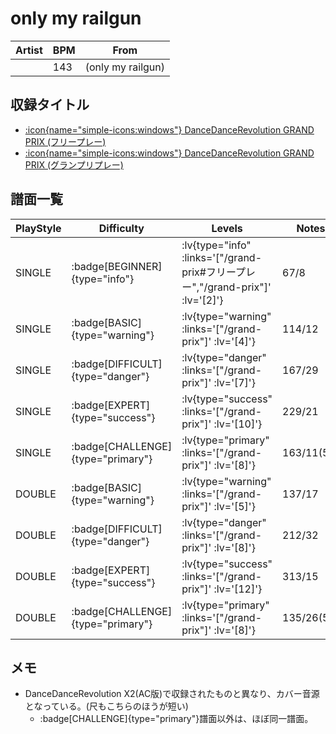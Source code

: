 # only my railgun

|Artist|BPM|From|
|------|---|----|
||143|(only my railgun)|

## 収録タイトル

- [ :icon{name="simple-icons:windows"} DanceDanceRevolution GRAND PRIX (フリープレー)](/grand-prix#フリープレー)
- [ :icon{name="simple-icons:windows"} DanceDanceRevolution GRAND PRIX (グランプリプレー)](/grand-prix)

## 譜面一覧

|PlayStyle|Difficulty|Levels|Notes|Movie|
|---------|----------|------|-----|-----|
|SINGLE| :badge[BEGINNER]{type="info"} | :lv{type="info" :links='["/grand-prix#フリープレー","/grand-prix"]' :lv='[2]'} |67/8||
|SINGLE| :badge[BASIC]{type="warning"} | :lv{type="warning" :links='["/grand-prix"]' :lv='[4]'} |114/12||
|SINGLE| :badge[DIFFICULT]{type="danger"} | :lv{type="danger" :links='["/grand-prix"]' :lv='[7]'} |167/29||
|SINGLE| :badge[EXPERT]{type="success"} | :lv{type="success" :links='["/grand-prix"]' :lv='[10]'} |229/21||
|SINGLE| :badge[CHALLENGE]{type="primary"} | :lv{type="primary" :links='["/grand-prix"]' :lv='[8]'} |163/11(55)||
|DOUBLE| :badge[BASIC]{type="warning"} | :lv{type="warning" :links='["/grand-prix"]' :lv='[5]'} |137/17||
|DOUBLE| :badge[DIFFICULT]{type="danger"} | :lv{type="danger" :links='["/grand-prix"]' :lv='[8]'} |212/32||
|DOUBLE| :badge[EXPERT]{type="success"} | :lv{type="success" :links='["/grand-prix"]' :lv='[12]'} |313/15||
|DOUBLE| :badge[CHALLENGE]{type="primary"} | :lv{type="primary" :links='["/grand-prix"]' :lv='[8]'} |135/26(55)||

## メモ

- DanceDanceRevolution X2(AC版)で収録されたものと異なり、カバー音源となっている。(尺もこちらのほうが短い)
  - :badge[CHALLENGE]{type="primary"}譜面以外は、ほぼ同一譜面。
